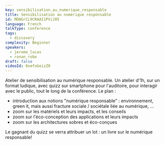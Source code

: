 ```yaml
---
key: sensibilisation_au_numerique_responsable
title: Sensibilisation au numérique responsable
id: MDNGrCL9CRAAI1PViJ05
language: French
talkType: conference
tags:
  - discovery
complexity: Beginner
speakers:
  - jerome_lucas
  - ronan_robe
draft: false
videoId: 0xmfoGeizZ0
---
```


Atelier de sensibilisation au numérique responsable. Un atelier d'1h, sur un format ludique, avec quizz sur smartphone pour l'auditoire, pour interagir avec le public, tout le long de la conférence.
Le plan :
- introduction aux notions "numérique responsable" : environnement, green it, mais aussi fracture sociale / sociétale liée au numérique, ...
- zoom sur les matériels et leurs impacts, et les conseils
- zoom sur l'éco-conception des applications et leurs impacts
- zoom sur les architectures sobres et éco-conçues

Le gagnant du quizz se verra attribuer un lot : un livre sur le numérique responsable!
